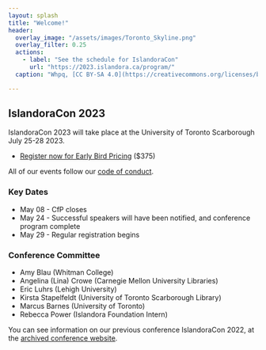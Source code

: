 ```yaml
---
layout: splash
title: "Welcome!"
header:
  overlay_image: "/assets/images/Toronto_Skyline.png"
  overlay_filter: 0.25
  actions:
    - label: "See the schedule for IslandoraCon" 
      url: "https://2023.islandora.ca/program/"
  caption: "Whpq, [CC BY-SA 4.0](https://creativecommons.org/licenses/by-sa/4.0), via Wikimedia Commons"

---
```


## IslandoraCon 2023

IslandoraCon 2023 will take place at the University of Toronto Scarborough July 25-28 2023. 

* [Register now for Early Bird Pricing](https://www.eventbrite.ca/e/553699408837) ($375)

All of our events follow our [code of conduct](https://www.islandora.ca/code-of-conduct).

### Key Dates

* May 08 - CfP closes
* May 24 - Successful speakers will have been notified, and conference program complete
* May 29 - Regular registration begins

### Conference Committee

* Amy Blau (Whitman College)
* Angelina (Lina) Crowe (Carnegie Mellon University Libraries)
* Eric Luhrs (Lehigh University)
* Kirsta Stapelfeldt (University of Toronto Scarborough Library)
* Marcus Barnes (University of Toronto) 
* Rebecca Power (Islandora Foundation Intern)


You can see information on our previous conference IslandoraCon 2022, at the [archived conference website](https://2022.islandora.ca/).

<div class="hidden" style="visibility:hidden">google-site-verification: googleeaa5f0242c851b4d.html</div>
